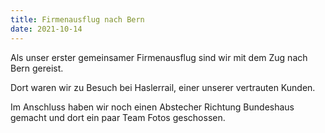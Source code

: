 ```yaml
---
title: Firmenausflug nach Bern
date: 2021-10-14
---
```


Als unser erster gemeinsamer Firmenausflug sind wir mit dem Zug nach Bern gereist.

Dort waren wir zu Besuch bei Haslerrail, einer unserer vertrauten Kunden.

Im Anschluss haben wir noch einen Abstecher Richtung Bundeshaus gemacht und dort ein paar Team Fotos geschossen.
